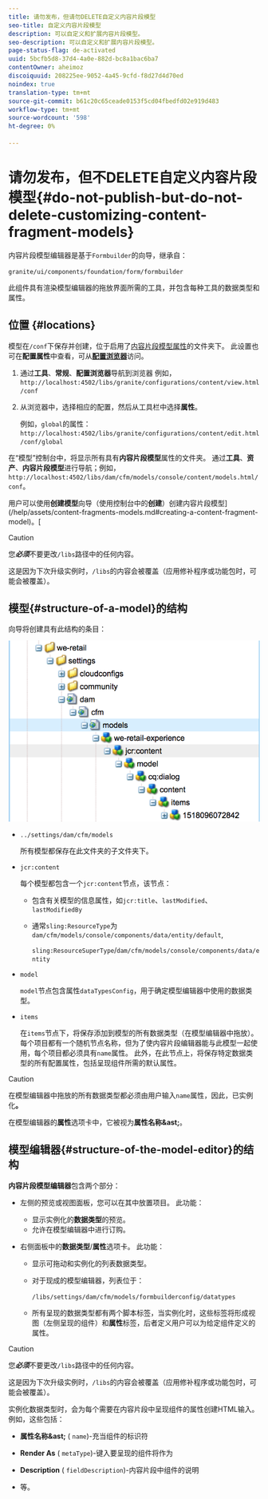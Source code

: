 ```yaml
---
title: 请勿发布，但请勿DELETE自定义内容片段模型
seo-title: 自定义内容片段模型
description: 可以自定义和扩展内容片段模型。
seo-description: 可以自定义和扩展内容片段模型。
page-status-flag: de-activated
uuid: 5bcfb5d8-37d4-4a0e-882d-bc8a1bac6ba7
contentOwner: aheimoz
discoiquuid: 208225ee-9052-4a45-9cfd-f8d27d4d70ed
noindex: true
translation-type: tm+mt
source-git-commit: b61c20c65ceade0153f5cd04fbedfd02e919d483
workflow-type: tm+mt
source-wordcount: '598'
ht-degree: 0%

---
```



# 请勿发布，但不DELETE自定义内容片段模型{#do-not-publish-but-do-not-delete-customizing-content-fragment-models}

内容片段模型编辑器是基于`Formbuilder`的向导，继承自：

`granite/ui/components/foundation/form/formbuilder`

此组件具有渲染模型编辑器的拖放界面所需的工具，并包含每种工具的数据类型和属性。

## 位置 {#locations}

模型在`/conf`下保存并创建，位于启用了[内容片段模型属性](/help/assets/content-fragments-models.md#enable-content-fragment-models)的文件夹下。 此设置也可在&#x200B;**配置属性**&#x200B;中查看，可从&#x200B;**[配置浏览器](/help/sites-administering/configurations.md)**&#x200B;访问。

1. 通过&#x200B;**工具**、**常规**、**配置浏览器**导航到浏览器
例如， 
`http://localhost:4502/libs/granite/configurations/content/view.html/conf`

1. 从浏览器中，选择相应的配置，然后从工具栏中选择&#x200B;**属性**。

   例如，`global`的属性：`http://localhost:4502/libs/granite/configurations/content/edit.html/conf/global`

在“模型”控制台中，将显示所有具有&#x200B;**内容片段模型**&#x200B;属性的文件夹。 通过&#x200B;**工具**、**资产**、**内容片段模型**&#x200B;进行导航；例如，`http://localhost:4502/libs/dam/cfm/models/console/content/models.html/conf`。

用户可以使用&#x200B;**创建模型**&#x200B;向导（使用控制台中的&#x200B;**创建**）创建内容片段模型](/help/assets/content-fragments-models.md#creating-a-content-fragment-model)。[

>[!CAUTION]
>
>您&#x200B;***必须***&#x200B;不要更改`/libs`路径中的任何内容。
>
>这是因为下次升级实例时，`/libs`的内容会被覆盖（应用修补程序或功能包时，可能会被覆盖）。

## 模型{#structure-of-a-model}的结构

向导将创建具有此结构的条目：

![cf-54](assets/cf-54.png)

* `../settings/dam/cfm/models`

   所有模型都保存在此文件夹的子文件夹下。

* `jcr:content`

   每个模型都包含一个`jcr:content`节点，该节点：

   * 包含有关模型的信息属性，如`jcr:title`、`lastModified`、`lastModifiedBy`
   * 通常`sling:ResourceType`为`dam/cfm/models/console/components/data/entity/default`,

      `sling:ResourceSuperType`/`dam/cfm/models/console/components/data/entity`

* `model`

   `model`节点包含属性`dataTypesConfig`，用于确定模型编辑器中使用的数据类型。

* `items`

   在`items`节点下，将保存添加到模型的所有数据类型（在模型编辑器中拖放）。 每个项目都有一个随机节点名称，但为了使内容片段编辑器能与此模型一起使用，每个项目都必须具有`name`属性。 此外，在此节点上，将保存特定数据类型的所有配置属性，包括呈现组件所需的默认属性。

>[!CAUTION]
>
>在模型编辑器中拖放的所有数据类型都必须由用户输入`name`属性，因此，已实例化&#x200B;**。**
>
>在模型编辑器的&#x200B;**属性**&#x200B;选项卡中，它被视为&#x200B;**属性名称&amp;ast;**。

## 模型编辑器{#structure-of-the-model-editor}的结构

**内容片段模型编辑器**&#x200B;包含两个部分：

* 左侧的预览或视图面板，您可以在其中放置项目。 此功能：

   * 显示实例化的&#x200B;**数据类型**&#x200B;的预览。
   * 允许在模型编辑器中进行订购。

* 右侧面板中的&#x200B;**数据类型**/**属性**&#x200B;选项卡。 此功能：

   * 显示可拖动和实例化的列表数据类型。
   * 对于现成的模型编辑器，列表位于：

      `/libs/settings/dam/cfm/models/formbuilderconfig/datatypes`

      <!-- Please uncomment when file is used
      This node contains all the data types currently supported in the model editor. For more information on how to configure the data types, see [Customizing Data Types for Content Fragment Models](/help/sites-developing/customizing-content-fragment-model-data-types.md).
      -->

   * 所有呈现的数据类型都有两个脚本标签，当实例化时，这些标签将形成视图（左侧呈现的组件）和&#x200B;**属性**&#x200B;标签，后者定义用户可以为给定组件定义的属性。

>[!CAUTION]
>
>您&#x200B;***必须***&#x200B;不要更改`/libs`路径中的任何内容。
>
>这是因为下次升级实例时，`/libs`的内容会被覆盖（应用修补程序或功能包时，可能会被覆盖）。

<!-- Please uncomment when files are used
The properties on the right side define a form that is submitted directly into JCR under `/conf`; see the path in the example [Structure of a Model](/help/sites-developing/customizing-content-fragment-models.md#structure-of-a-model).
-->

实例化数据类型时，会为每个需要在内容片段中呈现组件的属性创建HTML输入。 例如，这些包括：

* **属性名称&amp;ast;** ( `name`)-充当组件的标识符

* **Render As** ( `metaType`)-键入要呈现的组件将作为

* **Description** ( `fieldDescription`)-内容片段中组件的说明

* 等。

